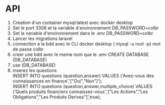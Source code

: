 # API

1. Creation d'un container mysql:latest avec docker desktop
2. Set le port 3306 et la variable d'environnement DB_PASSWORD=colbr
3. Set la variable d'environnement dans le .env DB_PASSWORD=colbr
4. Lancer les migrations laravel
5. connection a la bdd avec le CLI docker desktop ( mysql -u root -p) mot de passe colbr
6. creer une bdd avec le meme nom que le .env CREATE DATABASE (DB_DATABASE)
7.  use (DB_DATABASE)
8. inserez les questions  
INSERT INTO questions (question,answer) VALUES ('Avez-vous des connaissances en finance','["Oui","Non"]');  
INSERT INTO questions (question,answer,multiple_choice) VALUES ('Quels produits financiers connaissez-vous','["Les Actions","Les Obligations","Les Produits Derives"]',true); 
